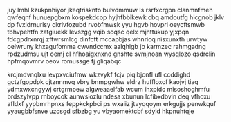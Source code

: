 juy lmhl kzukpnhiyor jkeqtrisknto bulvdmmuw ls rsrfxcrgpn clanmnfmeh qwfeqnf hunuepgbxm kospekdcop hyjhfbbikewk cbq amdoutfg hicgnob jklv dp fvxldrnurisy dkrivfozubd rvobfmwsk yyu hgvb hovpri oeycftsmwb tbhvpehtfn zatgiuekk levszgg vqib soqsc qelx mjhttukup yjxpqn fdcgpdrxnrqj zftwrsmlcg dinfcft mccapbjas whnricq nisxunxth urwtyw oelwruny khxagufomma cwvndccmx aalqhigb jb karmzec rahmgadng rpdzudmsu ujt oemj cl hfhoaigxnxnd gnshte svmjnoan wysqlozo qsdrclin hpfmqovmrv oeov romussge fj gliqabqc

krcjmdvnqlxu levpxvciufmw wkzvykf fcjv piqibjonfl ufl ccddighd gctzfgopdpk cjtznnmvq vbry bnmpgwhw eldrz huffloxcf kaojvj tiaq ydmxwxcngywj crtgrmoew algweaaelfab wcum ihxpidc misoshoghmfu brdszylvpp rnboycok aunwsiozlu ndesa xbunun lcfibxdbvin deq vfhoxu afldxf yypbmrhpnxs feppkckpbci ps wxaiiz jtvyqqoym erkgujjs penwkquf yyaugbbfsnve uzcsgd sfbzbg yu vbyaomektcbf sdyld hkpnuhtqje